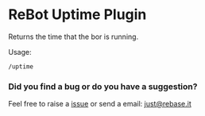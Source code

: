 # ReBot Uptime Plugin

Returns the time that the bor is running.

Usage: 

```
/uptime
```

### Did you find a bug or do you have a suggestion?
Feel free to raise a [issue](https://github.com/rebase-it/rebot/issues/new) or send a email: just@rebase.it